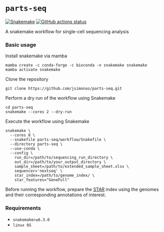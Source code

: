 # `parts-seq`


[![Snakemake](https://img.shields.io/badge/snakemake-≥6.3.0-brightgreen.svg)](https://snakemake.github.io)
[![GitHub actions status](https://github.com/jsimonas/parts-seq/workflows/Tests/badge.svg)](https://github.com/jsimonas/parts-seq/actions?query=branch%3Amain+workflow%3ATests)

A snakemake workflow for single-cell sequencing analysis

### Basic usage

Install snakemake via mamba
```
mamba create -c conda-forge -c bioconda -n snakemake snakemake
mamba activate snakemake
```

Clone the repository
```
git clone https://github.com/jsimonas/parts-seq.git 
```

Perform a dry run of the workflow using Snakemake
```
cd parts-seq
snakemake --cores 2 --dry-run
```

Execute the workflow using Snakemake
```
snakemake \
  --cores 8 \
  --snakefile parts-seq/workflow/Snakefile \
  --directory parts-seq \
  --use-conda \
  --config \
    run_dir=/path/to/sequencing_run_directory \
    out_dir=/path/to/your_output_directory \
    sample_sheet=/path/to/extended_sample_sheet.xlsx \
    sequencer='nextseq' \
    star_index=/path/to/genome_index/ \
    star_features="GeneFull"
```

Before running the workflow, prepare the [STAR](https://github.com/alexdobin/STAR) index using the genomes and their corresponding annotations of interest.

### Requirements

* `snakemake>≥6.3.0`
* `linux OS`
